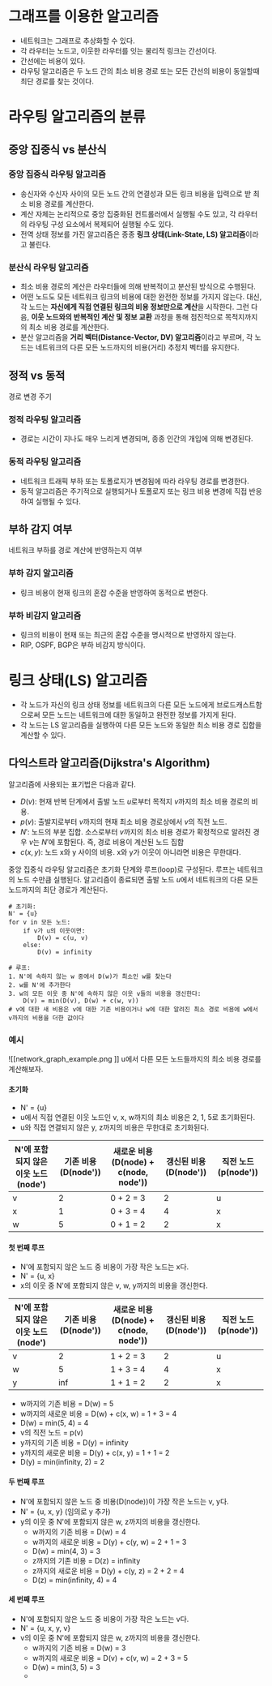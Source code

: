 # 그래프를 이용한 알고리즘
- 네트워크는 그래프로 추상화할 수 있다.
- 각 라우터는 노드고, 이웃한 라우터를 잇는 물리적 링크는 간선이다.
- 간선에는 비용이 있다.
- 라우팅 알고리즘은 두 노드 간의 최소 비용 경로 또는 모든 간선의 비용이 동일할때 최단 경로를 찾는 것이다.
# 라우팅 알고리즘의 분류
## 중앙 집중식 vs 분산식
### **중앙 집중식** 라우팅 알고리즘
- 송신자와 수신자 사이의 모든 노드 간의 연결성과 모든 링크 비용을 입력으로 받 최소 비용 경로를 계산한다.
- 계산 자체는 논리적으로 중앙 집중화된 컨트롤러에서 실행될 수도 있고, 각 라우터의 라우팅 구성 요소에서 복제되어 실행될 수도 있다.
- 전역 상태 정보를 가진 알고리즘은 종종 **링크 상태(Link-State, LS) 알고리즘**이라고 불린다.
### **분산식** 라우팅 알고리즘
- 최소 비용 경로의 계산은 라우터들에 의해 반복적이고 분산된 방식으로 수행된다.
- 어떤 노드도 모든 네트워크 링크의 비용에 대한 완전한 정보를 가지지 않는다. 대신, 각 노드는 **자신에게 직접 연결된 링크의 비용 정보만으로 계산**을 시작한다. 그런 다음, **이웃 노드와의 반복적인 계산 및 정보 교환** 과정을 통해 점진적으로 목적지까지의 최소 비용 경로를 계산한다.
- 분산 알고리즘을 **거리 벡터(Distance-Vector, DV) 알고리즘**이라고 부르며, 각 노드는 네트워크의 다른 모든 노드까지의 비용(거리) 추정치 벡터를 유지한다.
## 정적 vs 동적
경로 변경 주기
### 정적 라우팅 알고리즘
- 경로는 시간이 지나도 매우 느리게 변경되며, 종종 인간의 개입에 의해 변경된다.
### 동적 라우팅 알고리즘
- 네트워크 트래픽 부하 또는 토폴로지가 변경됨에 따라 라우팅 경로를 변경한다.
- 동적 알고리즘은 주기적으로 실행되거나 토폴로지 또는 링크 비용 변경에 직접 반응하여 실행될 수 있다.
## 부하 감지 여부
네트워크 부하를 경로 계산에 반영하는지 여부
### 부하 감지 알고리즘
- 링크 비용이 현재 링크의 혼잡 수준을 반영하여 동적으로 변한다.
### 부하 비감지 알고리즘
- 링크의 비용이 현재 또는 최근의 혼잡 수준을 명시적으로 반영하지 않는다.
- RIP, OSPF, BGP은 부하 비감지 방식이다.
# 링크 상태(LS) 알고리즘
- 각 노드가 자신의 링크 상태 정보를 네트워크의 다른 모든 노드에게 브로드캐스트함으로써 모든 노드는 네트워크에 대한 동일하고 완전한 정보를 가지게 된다.
- 각 노드는 LS 알고리즘을 실행하여 다른 모든 노드와 동일한 최소 비용 경로 집합을 계산할 수 있다.
## 다익스트라 알고리즘(Dijkstra's Algorithm)
알고리즘에 사용되는 표기법은 다음과 같다.
- $D(v)$: 현재 반복 단계에서 출발 노드 $u$로부터 목적지 $v$까지의 최소 비용 경로의 비용.
- $p(v)$: 출발지로부터 $v$까지의 현재 최소 비용 경로상에서 $v$의 직전 노드.
- $N'$: 노드의 부분 집합. 소스로부터 $v$까지의 최소 비용 경로가 확정적으로 알려진 경우 $v$는 $N'$에 포함된다. 즉, 경로 비용이 계산된 노드 집합
- $c(x, y)$: 노드 x와 y 사이의 비용. x와 y가 이웃이 아니라면 비용은 무한대다.

중앙 집중식 라우팅 알고리즘은 초기화 단계와 루프(loop)로 구성된다. 루프는 네트워크의 노드 수만큼 실행된다. 알고리즘이 종료되면 출발 노드 $u$에서 네트워크의 다른 모든 노드까지의 최단 경로가 계산된다.

```
# 초기화:
N' = {u}
for v in 모든 노드:
	if v가 u의 이웃이면:
		D(v) = c(u, v)
	else:
		D(v) = infinity
		
# 루프:
1. N'에 속하지 않는 w 중에서 D(w)가 최소인 w를 찾는다
2. w를 N'에 추가한다
3. w의 모든 이웃 중 N'에 속하지 않은 이웃 v들의 비용을 갱신한다:
	D(v) = min(D(v), D(w) + c(w, v))
# v에 대한 새 비용은 v에 대한 기존 비용이거나 w에 대한 알려진 최소 경로 비용에 w에서 v까지의 비용을 더한 값이다		
```

### 예시
![[network_graph_example.png ]]
u에서 다른 모든 노드들까지의 최소 비용 경로를 계산해보자.
#### 초기화
- N' = {u}
- u에서 직접 연결된 이웃 노드인 v, x, w까지의 최소 비용은 2, 1, 5로 초기화된다.
- u와 직접 연결되지 않은 y, z까지의 비용은 무한대로 초기화된다.

| N'에 포함되지 않은 이웃 노드(node') | 기존 비용(D(node')) | 새로운 비용(D(node) + c(node, node')) | 갱신된 비용(D(node')) | 직전 노드(p(node')) |
| ------------------------ | --------------- | -------------------------------- | ---------------- | --------------- |
| v                        | 2               | 0 + 2 = 3                        | 2                | u               |
| x                        | 1               | 0 + 3 = 4                        | 4                | x               |
| w                        | 5               | 0 + 1 = 2                        | 2                | x               |
#### 첫 번째 루프
- N'에 포함되지 않은 노드 중 비용이 가장 작은 노드는 x다.
- N' = {u, x}
- x의 이웃 중 N'에 포함되지 않은 v, w, y까지의 비용을 갱신한다.

| N'에 포함되지 않은 이웃 노드(node') | 기존 비용(D(node')) | 새로운 비용(D(node) + c(node, node')) | 갱신된 비용(D(node')) | 직전 노드(p(node')) |
| ------------------------ | --------------- | -------------------------------- | ---------------- | --------------- |
| v                        | 2               | 1 + 2 = 3                        | 2                | u               |
| w                        | 5               | 1 + 3 = 4                        | 4                | x               |
| y                        | inf             | 1 + 1 = 2                        | 2                | x               |

- w까지의 기존 비용 = D(w) = 5
- w까지의 새로운 비용 = D(w) + c(x, w) = 1 + 3 = 4
- D(w) = min(5, 4) = 4
- v의 직전 노드 = p(v)
- y까지의 기존 비용 = D(y) = infinity
- y까지의 새로운 비용 = D(y) + c(x, y) = 1 + 1 = 2
- D(y) = min(infinity, 2) = 2
#### 두 번째 루프
- N'에 포함되지 않은 노드 중 비용(D(node))이 가장 작은 노드는 v, y다.
- N' = {u, x, y} (임의로 y 추가)
- y의 이웃 중 N'에 포함되지 않은 w, z까지의 비용을 갱신한다.
	- w까지의 기존 비용 = D(w) = 4
	- w까지의 새로운 비용 = D(y) + c(y, w) = 2 + 1 = 3
	- D(w) = min(4, 3) = 3
	- z까지의 기존 비용 = D(z) = infinity
	- z까지의 새로운 비용 = D(y) + c(y, z) = 2 + 2 = 4
	- D(z) = min(infinity, 4) = 4
#### 세 번째 루프
- N'에 포함되지 않은 노드 중 비용이 가장 작은 노드는 v다.
- N' = {u, x, y, v}
- v의 이웃 중 N'에 포함되지 않은 w, z까지의 비용을 갱신한다.
	- w까지의 기존 비용 = D(w) = 3
	- w까지의 새로운 비용 = D(v) + c(v, w) = 2 + 3 = 5
	- D(w) = min(3, 5) = 3
	- 